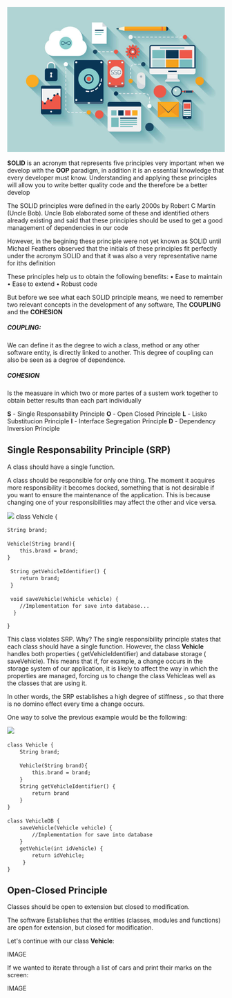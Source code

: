 
![Logo](https://github.com/Alejo-Alvarezv/SOLID/blob/master/images/image1.jpg)

**SOLID** is an acronym that represents five principles very important when we develop with the **OOP** paradigm, in addition it is an essential knowledge that every developer must know.
Understanding and applying these principles will allow you to write better quality code and the therefore be a better develop

The SOLID principles were defined in the early 2000s by Robert C Martin (Uncle Bob). Uncle Bob elaborated some of these and identified others already existing and said that these principles should be used to get a good management of dependencies in our code

However, in the begining these principle were not yet known as SOLID until Michael Feathers observed that the initials of these principles fit perfectly under the acronym SOLID and that it was also a very representative name for iths definition

These principles help us to obtain the following benefits:
	• Ease to maintain
	• Ease to extend
	• Robust code

But before we see what each SOLID principle means, we need to remember two relevant concepts in the development of any software, The **COUPLING** and the **COHESION**

##### COUPLING:
We can define it as the degree to wich a class, method or any other software entity, is directly linked to another. This degree of coupling can also be seen as a degree of dependence.

##### COHESION
Is the measuare in which two or more partes of a sustem work together to obtain better results than each part individually

**S** - Single Responsability Principle
**O** - Open Closed Principle
**L** - Lisko Substitucion Principle
**I** - Interface Segregation Principle
**D** - Dependency Inversion Principle

## Single Responsability Principle (SRP)
A class should have a single function.

A class should be responsible for only one thing. The moment it acquires more responsibility it becomes docked, something that is not desirable if you want to ensure the maintenance of the application. This is because changing one of your responsibilities may affect the other and vice versa.

![](https://github.com/Alejo-Alvarezv/SOLID/blob/master/images/SRP1.jpg)
class Vehicle {

    String brand;

    Vehicle(String brand){
        this.brand = brand;
    }

     String getVehicleIdentifier() { 
        return brand;
     }

     void saveVehicle(Vehicle vehicle) {
        //Implementation for save into database...
      }     
}

This class violates SRP. Why? The single responsibility principle states that each class should have a single function. However, the class **Vehicle** handles both properties ( getVehicleIdentifier) and database storage ( saveVehicle). This means that if, for example, a change occurs in the storage system of our application, it is likely to affect the way in which the properties are managed, forcing us to change the class Vehicleas well as the classes that are using it.

In other words, the SRP establishes a high degree of stiffness , so that there is no domino effect every time a change occurs.

One way to solve the previous example would be the following:

![](https://github.com/Alejo-Alvarezv/SOLID/blob/master/images/SRP2.jpg)

```ssh
class Vehicle {
    String brand;

    Vehicle(String brand){
        this.brand = brand;
    }
    String getVehicleIdentifier() { 
        return brand
    }
}

class VehicleDB {
    saveVehicle(Vehicle vehicle) { 
        //Implementation for save into database
    } 
    getVehicle(int idVehicle) {
        return idVehicle;
     }
}
```

## Open-Closed Principle

Classes should be open to extension but closed to modification.

The software Establishes that the entities (classes, modules and functions) are open for extension, but closed for modification.

Let's continue with our class **Vehicle**:

IMAGE

If we wanted to iterate through a list of cars and print their marks on the screen:

IMAGE




